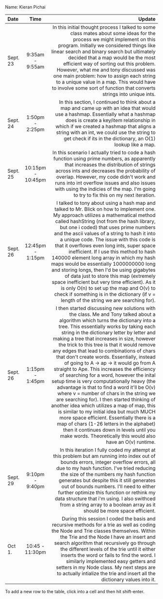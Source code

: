 Name: Kieran Pichai

| Date     |       Time        |                                                                                                                                                                                                                                                                                                                                                                                                                                                                                                                                                                                                                                                                                                                                                                                                                                                                                                                                                                                                                                      Update |
|:---------|:-----------------:|--------------------------------------------------------------------------------------------------------------------------------------------------------------------------------------------------------------------------------------------------------------------------------------------------------------------------------------------------------------------------------------------------------------------------------------------------------------------------------------------------------------------------------------------------------------------------------------------------------------------------------------------------------------------------------------------------------------------------------------------------------------------------------------------------------------------------------------------------------------------------------------------------------------------------------------------------------------------------------------------------------------------------------------------:|
| Sept. 23 |  9:35am - 9:55am  |                                                                                                                                                                                                                                                                                                                                                                                                                                                                                                                               In this initial thought process I talked to some class mates about some ideas for the process we might implement on this program. Initially we considered things like linear search and binary search but ultimately decided that a map would be the most efficient way of sorting out this problem. However, what me and tony discussed was one main problem: how to assign each string to a unique value in a map. This would have to involve some sort of function that converts strings into unique ints. |
| Sept. 24 |  1:50pm - 2:25pm  |                                                                                                                                                                                                                                                                                                                                                                                                                                                                                                                                                                                                                                                                                                         In this section, I continued to think about a map and came up with an idea that would use a hashmap. Essentially what a hashmap does is create a key/item relationship in which if we created a hashmap that aligns a string with an int, we could use the string to get check if its in the dictionary, an O(1) lookup like a map. |
| Sept. 25 | 10:15pm - 10:45pm |                                                                                                                                                                                                                                                                                                                                                                                                                                                                                                                                                                                                                                                                         In this scenario I actually tried to code a hash function using prime numbers, as apparently that increases the distribution of strings across ints and decreases the probability of overlap. However, my code didn't work and runs into int overflow issues and also issues with using the indicies of the map. I'm going to try to fix this on my next iteration. |
| Sept. 26 | 12:45pm - 1:15pm  |                                                                                                                                                                                                                                                       I talked to tony about using a hash map and talked to Mr. Blick on how to implement one. My approach utilizes a mathematical method called hashString (not from the hash library, but one i coded) that uses prime numbers and the ascii values of a string to hash it into a unique code. The issue with this code is that it overflows even long ints, super space inefficient. If I use this method to hash 140000 element long array in which my hash maps would be essentially 1000000000 long and storing longs, then I'd be using gigabytes of data just to store this map (extremely space inefficient but very time efficient). As it is only O(n) to set up the map and O(v) to check if something is in the dictionary (if v = length of the string we are searching for). |
| Sept. 26 |  1:15pm - 1:45pm  | I then started discussing new solutions with the class. Me and Tony talked about a algorithm which turns the dictionary into a tree. This essentially works by taking each string in the dictionary letter by letter and making a tree that increases in size, however the trick to this tree is that it would remove any edges that lead to combinations of chars that don't create words. Essentially, instead of going to A -> ap -> it would go from A straight to Ape. This increases the efficiency of searching for a word, however the inital setup time is very computationally heavy (the advantage is that to find a word it'll be O(v) where v = number of chars in the string we are searching for). I then started thinking of another idea which utilizes a map of map, this is similar to my initial idea but much MUCH more space efficient. Essentially there is a map of chars (1-26 letters in the alphabet) then it continues down in levels until you make words. Theoretically this would also have an O(v) runtime. |
| Sept. 29 |  9:10pm - 9:40pm  |                                                                                                                                                                                                                                                                                                                                                                                                                                                                                                                                             In this iteration I fully coded my attempt at this problem but am running into index out of bounds errors, integer overflow errors, all due to my hash function. I've tried reducing the size of the numbers my hash function generates but despite this it still generates out of bounds numbers. I'll need to either further optimize this function or rethink my data structure that i'm using. I also swithced from a string array to a boolean array as it should be more space efficient. |
| Oct 1.   |  10:45 - 11:30pm  |                                                                                                                                                                                                                                                                                                                                                                                                                                                                                                                                                During this session I coded the basis and recursive methods for a trie as well as coding the Node and Trie classes themselves. Within the Trie and the Node I have an insert and search algorithm that recursively go through the different levels of the trie until it either inserts the word or fails to find the word. I similarly implemented easy getters and setters in my Node class. My next steps are to actually intialize the trie and insert all the dictionary values into it. |


To add a new row to the table, click into a cell and then hit shift-enter.